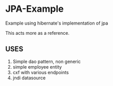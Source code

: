 # JPA-Example

Example using hibernate's implementation of jpa

This acts more as a reference.

## USES
1. Simple dao pattern, non generic  
2. simple employee entity
3. cxf with various endpoints
4. jndi datasource

